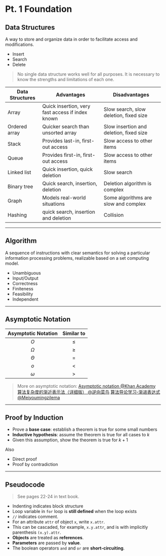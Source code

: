 # Pt. 1 Foundation

## Data Structures

A way to store and organize data in order to facilitate access and modifications.

- Insert
- Search
- Delete

>No single data structure works well for all purposes.
>It is necessary to know the strengths and limitations of each one.

| Data Structures | Advantages | Disadvantages |
|-|-|-|
| Array | Quick insertion, very fast access if index known | Slow search, slow deletion, fixed size |
|Ordered array | Quicker search than unsorted array | Slow insertion and deletion, fixed size |
| Stack | Provides last-in, first-out access | Slow access to other items |
| Queue | Provides first-in, first-out access| Slow access to other items |
| Linked list | Quick insertion, quick deletion| Slow search |
| Binary tree | Quick search, insertion, deletion| Deletion algorithm is complex |
| Graph | Models real-world situations | Some algorithms are slow and complex |
| Hashing | quick search, insertion and deletion | Collision |

---

## Algorithm

A sequence of instructions with clear semantics for solving a particular information processing problems, realizable based on a set computing model.

- Unambiguous
- Input/Output
- Correctness
- Finiteness
- Feasibility
- Independent

---

## Asymptotic Notation

| Asymptotic Notation | Similar to |
| :-----------------: | :--------: |
| $O$ | $\le$|
|$\Omega$ | $\ge$|
|$\Theta$ |$=$ |
| $o$ |$<$ |
|$\omega$ |$>$ |

>More on asymptotic notation:
>[Asymptotic notation @Khan Academy](https://www.khanacademy.org/computing/computer-science/algorithms/asymptotic-notation/a/asymptotic-notation)
>[算法复杂度的渐近表示法（详细版） @逆向菜鸟](https://blog.csdn.net/corivSky/article/details/2772004)
>[算法导论学习-渐进表达式 @Meiyoumingzilema](https://blog.csdn.net/zhangguoxiang1987/article/details/35633473)
---

## Proof by Induction

- Prove a **base case**: establish a theorem is true for some small numbers
- **Inductive hypothesis**: assume the theorem is true for all cases to $k$
- Given this assumption, show the theorem is true for $k+1$

Also

- Direct proof
- Proof by contradiction

---

## Pseudocode

>See pages 22-24 in text book.

- Indenting indicates block structure
- Loop variable in `for` loop is **still defined** when the loop exists
- `//` indicates comment.
- For an attribute `attr` of object `x`, write `x.attr`.
- This can be cascaded, for example, `x.y.attr`, and is with implicitly parenthesis `(x.y).attr`.
- **Objects** are treated as **references**.
- **Parameters** are passed by **value**.
- The boolean operators `and` and `or` are **short-circuiting**.
